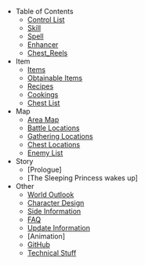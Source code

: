 - Table of Contents
  - [Control List](table_of_contents/control_list)
  - [Skill](table_of_contents/skill)
  - [Spell](table_of_contents/spell)
  - [Enhancer](table_of_contents/enhancer)
  - [Chest_Reels](table_of_contents/chest_reels)
- Item
  - [Items](item/items)
  - [Obtainable Items](item/obtainable_items)
  - [Recipes](item/recipes)
  - [Cookings](item/cookings)
  - [Chest List](item/chest_list)
- Map
  - [Area Map](map/area_map) 
  - [Battle Locations](map/battle_locations) 
  - [Gathering Locations](map/gathering_locations) 
  - [Chest Locations](map/chest_locations) 
  - [Enemy List](map/enemy_list) 
- Story
  - [Prologue]
  - [The Sleeping Princess wakes up]
- Other
  - [World Outlook](other/world_outlook) 
  - [Character Design](other/character_design) 
  - [Side Information](other/side_information) 
  - [FAQ](other/faq) 
  - [Update Information](other/update_information) 
  - [Animation]
  - [GitHub](https://github.com/AliceInCradle-Community) 
  - [Technical Stuff](other/technical_stuff) 
